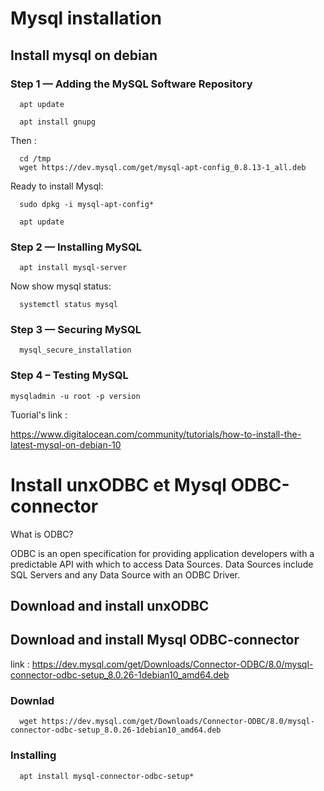 # Mysql installation


## Install mysql on debian

### Step 1 — Adding the MySQL Software Repository

      apt update
      
      apt install gnupg
      
Then :

      cd /tmp
      wget https://dev.mysql.com/get/mysql-apt-config_0.8.13-1_all.deb

Ready to install Mysql:

      sudo dpkg -i mysql-apt-config*
      
      apt update
      
      
### Step 2 — Installing MySQL

      apt install mysql-server
      
   Now show mysql status:
   
      systemctl status mysql
      
      
### Step 3 — Securing MySQL

      mysql_secure_installation
      
      
### Step 4 – Testing MySQL

    mysqladmin -u root -p version
    
    
    
    
Tuorial's link : 

https://www.digitalocean.com/community/tutorials/how-to-install-the-latest-mysql-on-debian-10


# Install unxODBC et Mysql ODBC-connector

What is ODBC?

ODBC is an open specification for providing application developers with a predictable API with which to access Data Sources. Data Sources include SQL Servers and any Data Source with an ODBC Driver. 


## Download and install unxODBC






## Download and install Mysql ODBC-connector

link : 
https://dev.mysql.com/get/Downloads/Connector-ODBC/8.0/mysql-connector-odbc-setup_8.0.26-1debian10_amd64.deb


### Downlad

      wget https://dev.mysql.com/get/Downloads/Connector-ODBC/8.0/mysql-connector-odbc-setup_8.0.26-1debian10_amd64.deb
      
### Installing 

      apt install mysql-connector-odbc-setup*
      
